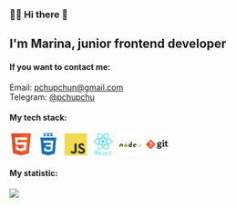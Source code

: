 ### :woman_technologist: Hi there 👋
## I'm Marina, junior frontend developer

#### If you want to **contact** me:  
Email: pchupchun@gmail.com  
Telegram: [@pchupchu](https://t.me/pchupchu)

#### My tech stack:
<div>
  <img src="https://github.com/devicons/devicon/blob/master/icons/html5/html5-original.svg" title="HTML5" alt="HTML" width="40" height="40"/>&nbsp;
  <img src="https://github.com/devicons/devicon/blob/master/icons/css3/css3-plain-wordmark.svg"  title="CSS3" alt="CSS" width="40" height="40"/>&nbsp;
  <img src="https://github.com/devicons/devicon/blob/master/icons/javascript/javascript-original.svg" title="JavaScript" alt="JavaScript" width="40" height="40"/>&nbsp;
  <img src="https://github.com/devicons/devicon/blob/master/icons/react/react-original-wordmark.svg" title="React" alt="React" width="40" height="40"/>&nbsp;
  <img src="https://github.com/devicons/devicon/blob/master/icons/nodejs/nodejs-original-wordmark.svg" title="NodeJS" alt="NodeJS" width="40" height="40"/>&nbsp;
  <img src="https://github.com/devicons/devicon/blob/master/icons/git/git-original-wordmark.svg" title="Git" **alt="Git" width="40" height="40"/>
</div>

#### My statistic:
<a href="https://github-readme-stats.vercel.app/api/top-langs/?username=pchupchu&layout=compact">
  <img align="left" height="130" src="https://github-readme-stats.vercel.app/api/top-langs/?username=pchupchu&layout=compact" />
</a>


          
